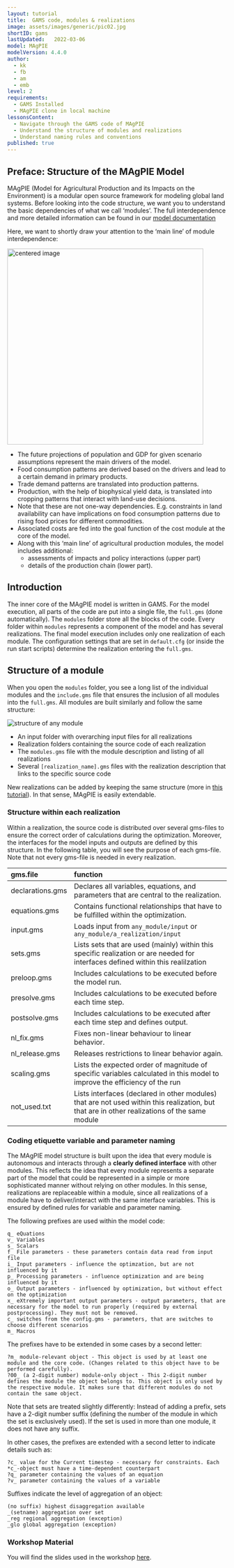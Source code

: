 ```yaml
---
layout: tutorial
title:  GAMS code, modules & realizations
image: assets/images/generic/pic02.jpg
shortID: gams
lastUpdated:   2022-03-06
model: MAgPIE
modelVersion: 4.4.0
author:
  - kk
  - fb
  - am
  - emb
level: 2
requirements:
  - GAMS Installed
  - MAgPIE clone in local machine
lessonsContent:
  - Navigate through the GAMS code of MAgPIE
  - Understand the structure of modules and realizations
  - Understand naming rules and conventions
published: true
---
```


## Preface: Structure of the MAgPIE Model

MAgPIE (Model for Agricultural Production and its Impacts on the
Environment) is a modular open source framework for modeling global
land systems. Before looking into the code structure, we want you to
understand the basic dependencies of what we call ‘modules’. The full
interdependence and more detailed information can be found in our
[model documentation](https://rse.pik-potsdam.de/doc/magpie/4.4.0/)

Here, we want to shortly draw your attention to the ‘main line’ of
module interdependence:

<img src="../assets/images/tutorials/magpie_model.gif" alt="centered image" width="450"/>

- The future projections of population and GDP for given scenario
  assumptions represent the main drivers of the model.
- Food consumption patterns are derived based on the drivers and lead
  to a certain demand in primary products.
- Trade demand patterns are translated into production patterns.
- Production, with the help of biophysical yield data, is translated
  into cropping patterns that interact with land-use decisions.
- Note that these are not one-way dependencies. E.g. constraints in
  land availability can have implications on food consumption patterns
  due to rising food prices for different commodities.
- Associated costs are fed into the goal function of the cost
  module at the core of the model.
- Along with this ‘main line’ of agricultural production modules, the model
  includes additional:
    - assessments of impacts and policy interactions (upper part)
    - details of the production chain (lower part).

## Introduction

The inner core of the MAgPIE model is written in GAMS. For the model execution,
all parts of the code are put into a single file, the `full.gms`
(done automatically). The `modules` folder store all the blocks of the code.
Every folder within `modules` represents a component of the model and has
several realizations. The final model execution includes only one realization
of each module. The configuration settings that are set in `default.cfg`
(or inside the run start scripts) determine the realization entering the
`full.gms`.  

##  Structure of a module

When you open the `modules` folder, you see a long list of the individual
modules and the `include.gms` file that ensures the inclusion of all modules into the
`full.gms`. All modules are built similarly and follow the same structure:

![structure of any module](../assets/images/tutorials/module_struc.png)

  - An input folder with overarching input files for all realizations
  - Realization folders containing the source code of each realization
  - The `modules.gms` file with the module description and listing of all
    realizations
  - Several `[realization_name].gms` files with the realization description
    that links to the specific source code

New realizations can be added by keeping the same structure (more in
[this tutorial](7-advanced-changecode)). In that sense, MAgPIE is easily extendable.

### Structure within each realization

Within a realization, the source code is distributed over several
gms-files to ensure the correct order of calculations during the optimization.
Moreover, the interfaces for the model inputs and outputs are defined by this
structure. In the following table, you will see the purpose of each gms-file.
Note that not every gms-file is needed in every realization.

| gms.file         | function                                                                                                                             |
| :--------------- | :----------------------------------------------------------------------------------------------------------------------------------- |
| declarations.gms | Declares all variables, equations, and parameters that are central to the realization.                                                  |
| equations.gms    | Contains functional relationships that have to be fulfilled within the optimization.                                                 |
| input.gms        | Loads input from `any_module/input` or `any_module/a_realization/input`                                                              |
| sets.gms         | Lists sets that are used (mainly) within this specific realization or are needed for interfaces defined within this realilzation     |
| preloop.gms      | Includes calculations to be executed before the model run.                                                                           |
| presolve.gms     | Includes calculations to be executed before each time step.                                                                          |
| postsolve.gms    | Includes calculations to be executed after each time step and defines output.                                                        |
| nl\_fix.gms      | Fixes non-linear behaviour to linear behavior.                                                                                       |
| nl\_release.gms  | Releases restrictions to linear behavior again.                                                                                      |
| scaling.gms         | Lists the expected order of magnitude of specific variables calculated in this model to improve the efficiency of the run|   
| not\_used.txt    | Lists interfaces (declared in other modules) that are not used within this realization, but that are in other realizations of the same module |

### Coding etiquette variable and parameter naming

The MAgPIE model structure is built upon the idea that every module
is autonomous and interacts through a **clearly defined
interface** with other modules. This reflects the idea that every module represents
a separate part of the model that could be represented in a simple or more
sophisticated manner without relying on other modules. In this sense,
realizations are replaceable within a module, since all realizations of a module
have to deliver/interact with the same interface variables.
This is ensured by defined rules for variable and parameter naming.


The following prefixes are used within the model code:

    q_ eQuations
    v_ Variables
    s_ Scalars
    f_ File parameters - these parameters contain data read from input file
    i_ Input parameters - influence the optimzation, but are not influenced by it
    p_ Processing parameters - influence optimization and are being influenced by it
    o_ Output parameters - influenced by optimization, but without effect on the optimization
    x_ eXtremely important output parameters - output parameters, that are necessary for the model to run properly (required by external postprocessing). They must not be removed.
    c_ switches from the config.gms - parameters, that are switches to choose different scenarios
    m_ Macros

The prefixes have to be extended in some cases by a second letter:

    ?m_ module-relevant object - This object is used by at least one module and the core code. (Changes related to this object have to be performed carefully).
    ?00_ (a 2-digit number) module-only object - This 2-digit number defines the module the object belongs to. This object is only used by the respective module. It makes sure that different modules do not contain the same object.

Note that sets are treated slightly differently: Instead of adding a
prefix, sets have a 2-digit number suffix (defining the number of the
module in which the set is exclusively used). If the set is used in more
than one module, it does not have any suffix.

In other cases, the prefixes are extended with a second letter to indicate details such as:

    ?c_ value for the Current timestep - necessary for constraints. Each *c_-object must have a time-dependent counterpart
    ?q_ parameter containing the values of an equation
    ?v_ parameter containing the values of a variable

Suffixes indicate the level of aggregation of an object:

    (no suffix) highest disaggregation available
    _(setname) aggregation over set
    _reg regional aggregation (exception)
    _glo global aggregation (exception)

### Workshop Material
You will find the slides used in the workshop [here](../assets/pdf/GAMScode.pdf).
